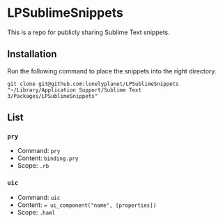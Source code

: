 # LPSublimeSnippets
This is a repo for publicly sharing Sublime Text snippets.

## Installation
Run the following command to place the snippets into the right directory.

```shell
git clone git@github.com:lonelyplanet/LPSublimeSnippets "~/Library/Application Support/Sublime Text 3/Packages/LPSublimeSnippets"
```

## List

### `pry` 
* Command: `pry` 
* Content: `binding.pry`
* Scope: `.rb`

### `uic` 
* Command: `uic` 
* Content: `= ui_component("name", [properties])`
* Scope: `.haml`

